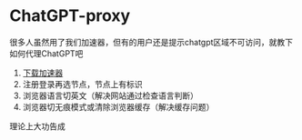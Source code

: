 # ChatGPT-proxy
很多人虽然用了我们加速器，但有的用户还是提示chatgpt区域不可访问，就教下如何代理ChatGPT吧

1. [下载加速器](https://pigpigchacha.github.io/officialsite)
2. 注册登录再选节点，节点上有标识
3. 浏览器语言切英文（解决网站通过检查语言判断）
4. 浏览器切无痕模式或清除浏览器缓存（解决缓存问题）

理论上大功告成
